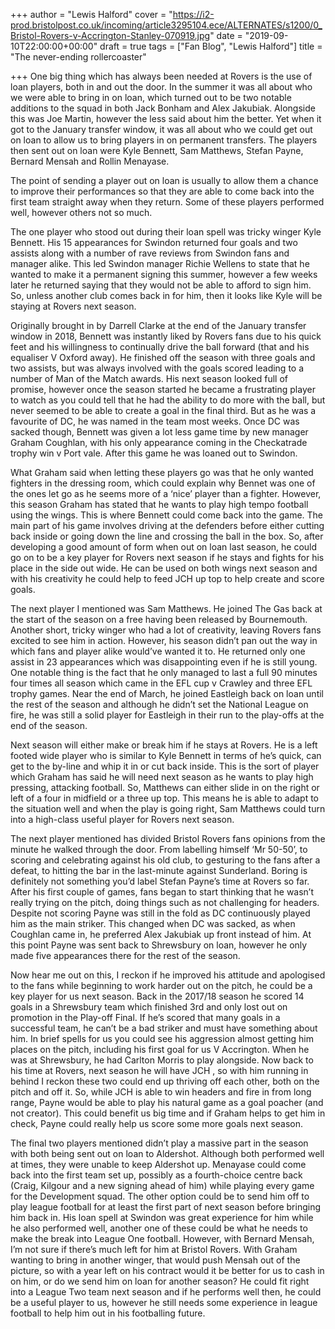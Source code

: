 +++
author = "Lewis Halford"
cover = "https://i2-prod.bristolpost.co.uk/incoming/article3295104.ece/ALTERNATES/s1200/0_Bristol-Rovers-v-Accrington-Stanley-070919.jpg"
date = "2019-09-10T22:00:00+00:00"
draft = true
tags = ["Fan Blog", "Lewis Halford"]
title = "The never-ending rollercoaster"

+++
One big thing which has always been needed at Rovers is the use of loan players, both in and out the door. In the summer it was all about who we were able to bring in on loan, which turned out to be two notable additions to the squad in both Jack Bonham and Alex Jakubiak. Alongside this was Joe Martin, however the less said about him the better. Yet when it got to the January transfer window, it was all about who we could get out on loan to allow us to bring players in on permanent transfers. The players then sent out on loan were Kyle Bennett, Sam Matthews, Stefan Payne, Bernard Mensah and Rollin Menayase.

  <!--more-->

The point of sending a player out on loan is usually to allow them a chance to improve their performances so that they are able to come back into the first team straight away when they return. Some of these players performed well, however others not so much.

The one player who stood out during their loan spell was tricky winger Kyle Bennett. His 15 appearances for Swindon returned four goals and two assists along with a number of rave reviews from Swindon fans and manager alike. This led Swindon manager Richie Wellens to state that he wanted to make it a permanent signing this summer, however a few weeks later he returned saying that they would not be able to afford to sign him. So, unless another club comes back in for him, then it looks like Kyle will be staying at Rovers next season.

Originally brought in by Darrell Clarke at the end of the January transfer window in 2018, Bennett was instantly liked by Rovers fans due to his quick feet and his willingness to continually drive the ball forward (that and his equaliser V Oxford away). He finished off the season with three  goals and two assists, but was always involved with the goals scored leading to a number of Man of the Match awards. His next season looked full of promise, however once the season started he became a frustrating player to watch as you could tell that he had the ability to do more with the ball, but never seemed to be able to create a goal in the final third. But as he was a favourite of DC, he was named in the team most weeks. Once DC was sacked though, Bennett was given a lot less game time by new manager Graham Coughlan, with his only appearance coming in the Checkatrade trophy win v Port vale. After this game he was loaned out to Swindon.

What Graham said when letting these players go was that he only wanted fighters in the dressing room, which could explain why Bennet was one of the ones let go as he seems more of a ‘nice’ player than a fighter. However, this season Graham has stated that he wants to play high tempo football using the wings. This is where Bennett could come back into the game. The main part of his game involves driving at the defenders before either cutting back inside or going down the line and crossing the ball in the box. So, after developing a good amount of form when out on loan last season, he could go on to be a key player for Rovers next season if he stays and fights for his place in the side out wide. He can be used on both wings next season and with his creativity he could help to feed JCH up top to help create and score goals.

The next player I mentioned was Sam Matthews. He joined The Gas back at the start of the season on a free having been released by Bournemouth. Another short, tricky winger who had a lot of creativity, leaving Rovers fans excited to see him in action. However, his season didn’t pan out the way in which fans and player alike would’ve wanted it to. He returned only one assist in 23 appearances which was disappointing even if he is still young. One notable thing is the fact that he only managed to last a full 90 minutes four times all season which came in the EFL cup v Crawley and three EFL trophy games. Near the end of March, he joined Eastleigh back on loan until the rest of the season and although he didn’t set the National League on fire, he was still a solid player for Eastleigh in their run to the play-offs at the end of the season.

Next season will either make or break him if he stays at Rovers. He is a left footed wide player who is similar to Kyle Bennett in terms of he’s quick, can get to the by-line and whip it in or cut back inside. This is the sort of player which Graham has said he will need next season as he wants to play high pressing, attacking football. So, Matthews can either slide in on the right or left of a four in midfield or a three up top. This means he is able to adapt to the situation well and when the play is going right, Sam Matthews could turn into a high-class useful player for Rovers next season. 

The next player mentioned has divided Bristol Rovers fans opinions from the minute he walked through the door. From labelling himself ‘Mr 50-50’, to scoring and celebrating against his old club, to gesturing to the fans after a defeat, to hitting the bar in the last-minute against Sunderland. Boring is definitely not something you’d label Stefan Payne’s time at Rovers so far. After his first couple of games, fans began to start thinking that he wasn’t really trying on the pitch, doing things such as not challenging for headers. Despite not scoring Payne was still in the fold as DC continuously played him as the main striker. This changed when DC was sacked, as when Coughlan came in, he preferred Alex Jakubiak up front instead of him. At this point Payne was sent back to Shrewsbury on loan, however he only made five appearances there for the rest of the season. 

Now hear me out on this, I reckon if he improved his attitude and apologised to the fans while beginning to work harder out on the pitch, he could be a key player for us next season. Back in the 2017/18 season he scored 14 goals in a Shrewsbury team which finished 3rd and only lost out on promotion in the Play-off Final. If he’s scored that many goals in a successful team, he can’t be a bad striker and must have something about him. In brief spells for us you could see his aggression almost getting him places on the pitch, including his first goal for us V Accrington. When he was at Shrewsbury, he had Carlton Morris to play alongside. Now back to his time at Rovers, next season he will have JCH , so with him running in behind I reckon these two could end up thriving off each other, both on the pitch and off it. So, while JCH is able to win headers and fire in from long range, Payne would be able to play his natural game as a goal poacher (and not creator). This could benefit us big time and if Graham helps to get him in check, Payne could really help us score some more goals next season.

The final two players mentioned didn’t play a massive part in the season with both being sent out on loan to Aldershot. Although both performed well at times, they were unable to keep Aldershot up. Menayase could come back into the first team set up, possibly as a fourth-choice centre back (Craig, Kilgour and a new signing ahead of him) while playing every game for the Development squad. The other option could be to send him off to play league football for at least the first part of next season before bringing him back in. His loan spell at Swindon was great experience for him while he also performed well, another one of these could be what he needs to make the break into League One football. However, with Bernard Mensah, I’m not sure if there’s much left for him at Bristol Rovers. With Graham wanting to bring in another winger, that would push Mensah out of the picture, so with a year left on his contract would it be better for us to cash in on him, or do we send him on loan for another season? He could fit right into a League Two team next season and if he performs well then, he could be a useful player to us, however he still needs some experience in league football to help him out in his footballing future.


<script async src="//pagead2.googlesyndication.com/pagead/js/adsbygoogle.js"></script>
<!-- GasCast Blog Ad -->
<ins class="adsbygoogle"
     style="display:block"
     data-ad-client="ca-pub-8805482732507166"
     data-ad-slot="7113725307"
     data-ad-format="auto"
     data-full-width-responsive="true"></ins>
<script>
(adsbygoogle = window.adsbygoogle || []).push({});
</script>